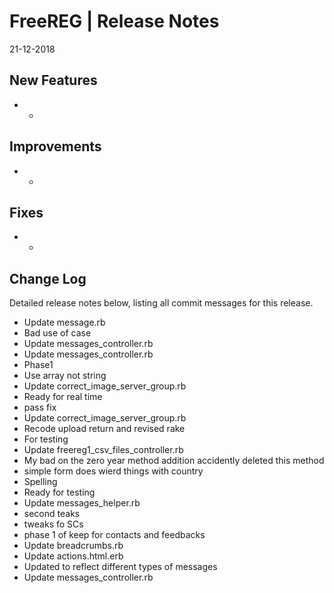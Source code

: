 __FreeREG | Release Notes__
  =======================
  21-12-2018

  __New Features__
  ----------------

  * -


  __Improvements__
  ----------------

  * -


  __Fixes__
  ---------

  * -


  __Change Log__
  ----------------

  Detailed release notes below, listing all commit messages for this release.


  * Update message.rb
* Bad use of case
* Update messages_controller.rb
* Update messages_controller.rb
* Phase1
* Use array not string
* Update correct_image_server_group.rb
* Ready for real time
* pass fix
* Update correct_image_server_group.rb
* Recode upload return and revised rake
* For testing
* Update freereg1_csv_files_controller.rb
* My bad on the zero year method addition accidently deleted this method
* simple form does wierd things with country
* Spelling
* Ready for testing
* Update messages_helper.rb
* second teaks
* tweaks fo SCs
* phase 1 of keep for contacts and feedbacks
* Update breadcrumbs.rb
* Update actions.html.erb
* Updated to reflect different types of messages
* Update messages_controller.rb

  

